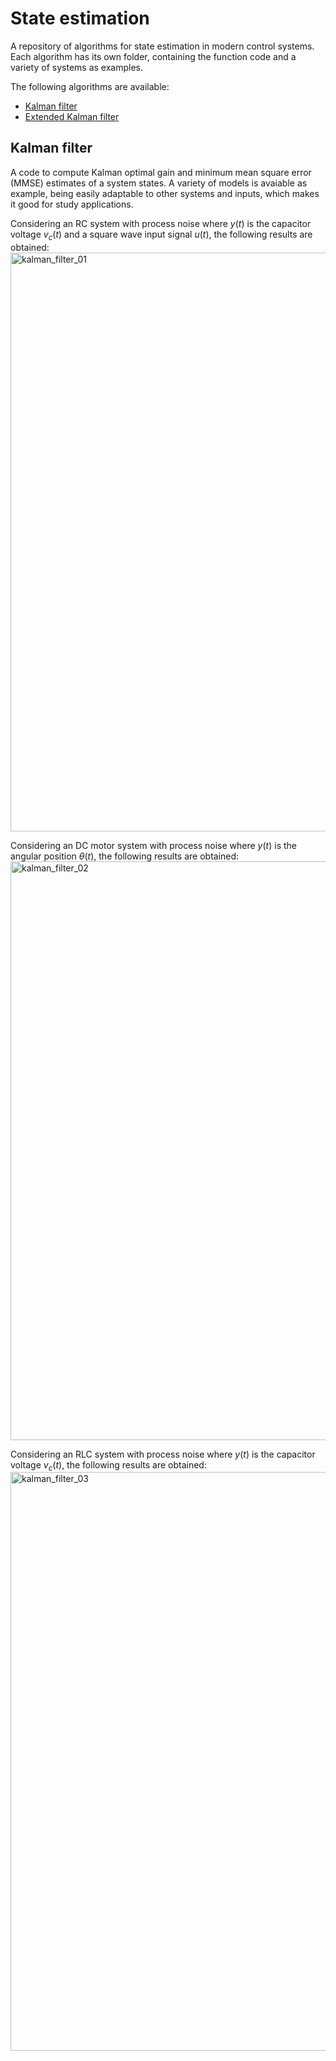 # State estimation

A repository of algorithms for state estimation in modern control systems. Each algorithm has its own folder, containing the function code and a variety of systems as examples.

The following algorithms are available:
- [Kalman filter](./kalman_filter)
- [Extended Kalman filter](./extended_kalman_filter)

## Kalman filter

A code to compute Kalman optimal gain and minimum mean square error (MMSE) estimates of a system states. A variety of models is avaiable as example, being easily adaptable to other systems and inputs, which makes it good for study applications.

Considering an RC system with process noise where $y(t)$ is the capacitor voltage $v_c(t)$ and a square wave input signal $u(t)$, the following results are obtained:
<img width="1920" height="926" alt="kalman_filter_01" src="https://github.com/user-attachments/assets/b91bf736-91cd-4a8f-95bb-141f03522659" />

Considering an DC motor system with process noise where $y(t)$ is the angular position $\theta (t)$, the following results are obtained:
<img width="1920" height="926" alt="kalman_filter_02" src="https://github.com/user-attachments/assets/6dcdc34e-15ab-411f-a499-967c9a5c85fd" />

Considering an RLC system with process noise where $y(t)$ is the capacitor voltage $v_c(t)$, the following results are obtained:
<img width="1920" height="926" alt="kalman_filter_03" src="https://github.com/user-attachments/assets/ce78c1aa-097c-4599-b0c8-b8e4448af824" />
